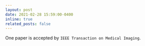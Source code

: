 ```yaml
---
layout: post
date: 2021-02-28 15:59:00-0400
inline: true
related_posts: false
---
```


One paper is accepted by `IEEE Transaction on Medical Imaging`.
